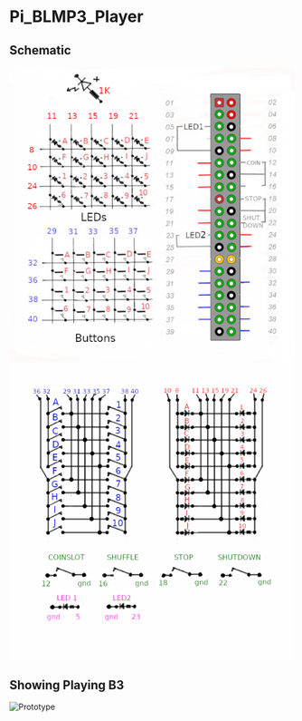 # Pi_BLMP3_Player

## Schematic

![Schematic](Schematic01.jpg)
![Schematic](Schematic02.jpg)

## Showing Playing B3
![Prototype](Prototype01.jpg)
